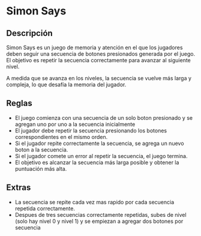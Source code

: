 # Simon Says

## Descripción

Simon Says es un juego de memoria y atención en el que los jugadores deben seguir una secuencia de botones presionados generada por el juego. El objetivo es repetir la secuencia correctamente para avanzar al siguiente nivel.

A medida que se avanza en los niveles, la secuencia se vuelve más larga y compleja, lo que desafía la memoria del jugador.

## Reglas

- El juego comienza con una secuencia de un solo boton presionado y se agregan uno por uno a la secuencia inicialmente
- El jugador debe repetir la secuencia presionando los botones correspondientes en el mismo orden.
- Si el jugador repite correctamente la secuencia, se agrega un nuevo boton a la secuencia.
- Si el jugador comete un error al repetir la secuencia, el juego termina.
- El objetivo es alcanzar la secuencia más larga posible y obtener la puntuación más alta.

## Extras

- La secuencia se repite cada vez mas rapido por cada secuencia repetida correctamente.
- Despues de tres secuencias correctamente repetidas, subes de nivel (solo hay nivel 0 y nivel 1) y se empiezan a agregar dos botones por secuencia
